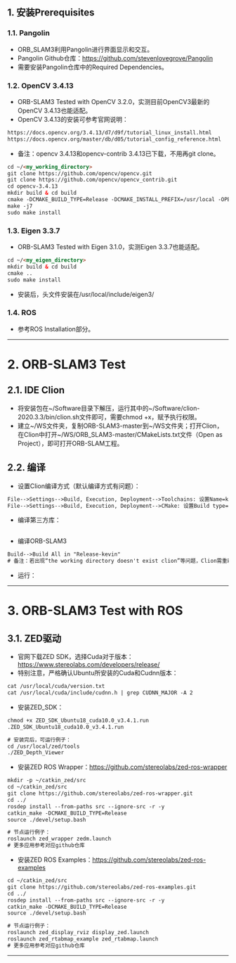 ## 1. 安装Prerequisites

### 1.1. Pangolin
* ORB_SLAM3利用Pangolin进行界面显示和交互。  
* Pangolin Github仓库：https://github.com/stevenlovegrove/Pangolin
* 需要安装Pangolin仓库中的Required Dependencies。

### 1.2. OpenCV 3.4.13
* ORB-SLAM3 Tested with OpenCV 3.2.0，实测目前OpenCV3最新的OpenCV 3.4.13也能适配。
* OpenCV 3.4.13的安装可参考官网说明：
```html
https://docs.opencv.org/3.4.13/d7/d9f/tutorial_linux_install.html
https://docs.opencv.org/master/db/d05/tutorial_config_reference.html
```
* 备注：opencv 3.4.13和opencv-contrib 3.4.13已下载，不用再git clone。
```html
cd ~/<my_working_directory>
git clone https://github.com/opencv/opencv.git
git clone https://github.com/opencv/opencv_contrib.git
cd opencv-3.4.13
mkdir build & cd build
cmake -DCMAKE_BUILD_TYPE=Release -DCMAKE_INSTALL_PREFIX=/usr/local -OPENCV_EXTRA_MODULES_PATH=/home/kevin/Software/opencv_contrib-3.4.13/modules -WITH_CUDA=ON ..
make -j7
sudo make install
```

### 1.3. Eigen 3.3.7
* ORB-SLAM3 Tested with Eigen 3.1.0，实测Eigen 3.3.7也能适配。
```html
cd ~/<my_eigen_directory>
mkdir build & cd build
cmake ..
sudo make install
```
* 安装后，头文件安装在/usr/local/include/eigen3/

### 1.4. ROS
* 参考ROS Installation部分。

----------

# 2. ORB-SLAM3 Test

## 2.1. IDE Clion
* 将安装包在~/Software目录下解压，运行其中的~/Software/clion-2020.3.3/bin/clion.sh文件即可，需要chmod +x，赋予执行权限。
* 建立~/WS文件夹，复制ORB-SLAM3-master到~/WS文件夹；打开Clion，在Clion中打开~/WS/ORB_SLAM3-master/CMakeLists.txt文件（Open as Project），即可打开ORB-SLAM工程。

## 2.2. 编译
* 设置Clion编译方式（默认编译方式有问题）：
```html
File-->Settings-->Build, Execution, Deployment-->Toolchains: 设置Name=kevin，CMake=cmake，Make=默认，C Compiler=/usr/bin/gcc，C++ Compiler=/usr/bin/g++，Debugger=/usr/bin/gdb，完成选择Apply；
File-->Settings-->Build, Execution, Deployment-->CMake: 设置Build type=Release，Toolchain=kevin，build options=-- -j 12
```
* 编译第三方库：
```html

```
* 编译ORB-SLAM3
```html
Build-->Build All in "Release-kevin"
# 备注：若出现“the working directory doesn't exist clion”等问题，Clion需重新CMake，即File-->Reload CMake Project，然后再编译即可。
```

* 运行：


----------

# 3. ORB-SLAM3 Test with ROS

## 3.1. ZED驱动
* 官网下载ZED SDK，选择Cuda对于版本：https://www.stereolabs.com/developers/release/
* 特别注意，严格确认Ubuntu所安装的Cuda和Cudnn版本：
```html
cat /usr/local/cuda/version.txt
cat /usr/local/cuda/include/cudnn.h | grep CUDNN_MAJOR -A 2
```
* 安装ZED_SDK：
```html
chmod +x ZED_SDK_Ubuntu18_cuda10.0_v3.4.1.run
.ZED_SDK_Ubuntu18_cuda10.0_v3.4.1.run

# 安装完后，可运行例子：
cd /usr/local/zed/tools
./ZED_Depth_Viewer
```
* 安装ZED ROS Wrapper：https://github.com/stereolabs/zed-ros-wrapper
```html
mkdir -p ~/catkin_zed/src
cd ~/catkin_zed/src
git clone https://github.com/stereolabs/zed-ros-wrapper.git
cd ../
rosdep install --from-paths src --ignore-src -r -y
catkin_make -DCMAKE_BUILD_TYPE=Release
source ./devel/setup.bash

# 节点运行例子：
roslaunch zed_wrapper zedm.launch
# 更多应用参考对应github仓库
```
* 安装ZED ROS Examples：https://github.com/stereolabs/zed-ros-examples
```html
cd ~/catkin_zed/src
git clone https://github.com/stereolabs/zed-ros-examples.git
cd ../
rosdep install --from-paths src --ignore-src -r -y
catkin_make -DCMAKE_BUILD_TYPE=Release
source ./devel/setup.bash

# 节点运行例子：
roslaunch zed_display_rviz display_zed.launch
roslaunch zed_rtabmap_example zed_rtabmap.launch
# 更多应用参考对应github仓库
```


----------


